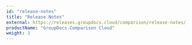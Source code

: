 ```yaml
---
id: "release-notes"
title: "Release Notes"
external: https://releases.groupdocs.cloud/comparison/release-notes/
productName: "GroupDocs.Comparison Cloud"
weight: 3
---
```

